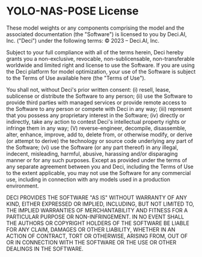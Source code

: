# YOLO-NAS-POSE License

These model weights or any components comprising the model and the associated documentation (the "Software") is licensed to you by Deci.AI, Inc. ("Deci") under the following terms:
© 2023 – Deci.AI, Inc. 

Subject to your full compliance with all of the terms herein, Deci hereby grants you a non-exclusive, revocable, non-sublicensable, non-transferable worldwide and limited right and license to use the Software. If you are using the Deci platform for model optimization, your use of the Software is subject to the Terms of Use available here (the "Terms of Use"). 

You shall not, without Deci's prior written consent: 
(i) resell, lease, sublicense or distribute the Software to any person; 
(ii) use the Software to provide third parties with managed services or provide remote access to the Software to any person or compete with Deci in any way; 
(iii) represent that you possess any proprietary interest in the Software; 
(iv) directly or indirectly, take any action to contest Deci's intellectual property rights or infringe them in any way; 
(V) reverse-engineer, decompile, disassemble, alter, enhance, improve, add to, delete from, or otherwise modify, or derive (or attempt to derive) the technology or source code underlying any part of the Software; 
(vi) use the Software (or any part thereof) in any illegal, indecent, misleading, harmful, abusive, harassing and/or disparaging manner or for any such purposes. Except as provided under the terms of any separate agreement between you and Deci, including the Terms of Use to the extent applicable, you may not use the Software for any commercial use, including in connection with any models used in a production environment. 

DECI PROVIDES THE SOFTWARE "AS IS" WITHOUT WARRANTY OF ANY KIND, EITHER EXPRESSED OR IMPLIED, INCLUDING, BUT NOT LIMITED TO, THE IMPLIED WARRANTIES OF MERCHANTABILITY AND FITNESS FOR A PARTICULAR PURPOSE OR NON-INFRINGEMENT. IN NO EVENT SHALL THE AUTHORS OR COPYRIGHT HOLDERS OF THE SOFTWARE BE LIABLE FOR ANY CLAIM, DAMAGES OR OTHER LIABILITY, WHETHER IN AN ACTION OF CONTRACT, TORT OR OTHERWISE, ARISING FROM, OUT OF OR IN CONNECTION WITH THE SOFTWARE OR THE USE OR OTHER DEALINGS IN THE SOFTWARE. 
